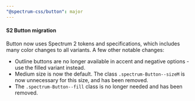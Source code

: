 ```yaml
---
"@spectrum-css/button": major
---
```


#### S2 Button migration

Button now uses Spectrum 2 tokens and specifications, which includes many color changes to all variants. A few other notable changes:

- Outline buttons are no longer available in accent and negative options - use the filled variant instead.
- Medium size is now the default. The class `.spectrum-Button--sizeM` is now unnecessary for this size, and has been removed.
- The `.spectrum-Button--fill` class is no longer needed and has been removed.
